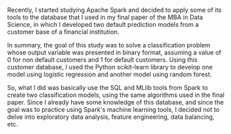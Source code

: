 Recently, I started studying Apache Spark and decided to apply some of its tools to the database that I used in my final paper of the MBA in Data Science, in which I developed two default prediction models from a customer base of a financial institution.

In summary, the goal of this study was to solve a classification problem whose output variable was presented in binary format, assuming a value of 0 for non default customers and 1 for default customers. Using this customer database, I used the Python scikit-learn library to develop one model using logistic regression and another model using random forest.

So, what I did was basically use the SQL and MLlib tools from Spark to create two classification models, using the same algorithms used in the final paper. Since I already have some knowledge of this database, and since the goal was to practice using Spark's machine learning tools, I decided not to delve into exploratory data analysis, feature engineering, data balancing, etc.
